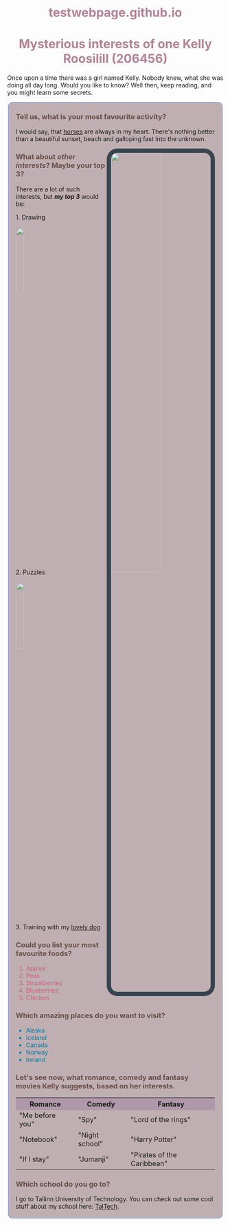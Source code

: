 # testwebpage.github.io
<style>
h1 {
  text-align: center;
  color: #B48395
}
h3 {
  color: #674C47
}
.food {
  color: 	#CD607E
}
.places {
  color: 	#007AA5
}
#horseImg {
  float: right;
  border: solid;
  border-width: 10px;
  border-color: #36454F;
  border-radius: 25px;
}
.interests {
  background-color: #BFAFB2;
  border: solid;
  border-width: 1px;
  border-color: CornflowerBlue;
  margin: 0px 2px 15px 2px;
  padding: 0px 17px 5px 17px;
  border-radius: 10px;
}
#draw {
  border-radius: 25px;
}
#puzzle {
  border-radius: 25px;
}
.head {
  background-color: #AE98AA;
}
</style>

<div>
  <h1>Mysterious interests of one Kelly Roosilill (206456)</h1>
  <p>Once upon a time there was a girl named Kelly. Nobody knew,
    what she was doing all day long. Would you like to know? Well
    then, keep reading, and you might learn some secrets.</p>
</div>
<div class="interests">
    <h3>Tell us, what is your most favourite activity?</h3>
    <p>I would say, that <a href="https://www.nationalgeographic.com/animals/mammals/h/horse/">horses</a> are always in my heart. There's
      nothing better than a beautiful sunset, beach and galloping
      fast into the unknown.</p>
  <img src="https://cdn.pixabay.com/photo/2020/08/10/19/15/horse-5478605_1280.jpg" id="horseImg" width="50%" />
  <h3>What about <em>other interests</em>? Maybe your top 3?</h3>
  <p>There are a lot of such interests, but <em><b>my top 3</b></em> would be:
    </p>
    <p>1. Drawing</p>
    <img src="https://cdn.pixabay.com/photo/2016/06/29/08/50/pencil-1486278_1280.jpg" id="draw" width="20%" />
    <p>2. Puzzles</p>
  <img src="https://cdn.pixabay.com/photo/2018/03/13/22/53/puzzle-3223941_1280.jpg" id="puzzle" width="20%" />
    <p>3. Training with my 
      <a href="https://dogtime.com/dog-breeds/golden-retriever#/slide/3">lovely dog 
      </a>
    </p>
  <h3>Could you list your most favourite foods?</h3>
  <p>
  <ol> 
    <li class="food">Apples</li>
    <li class="food">Peas</li>
    <li class="food">Strawberries</li>
    <li class="food">Blueberries</li>
    <li class="food">Chicken</li>
  </ol>
  </p>
  <h3>Which amazing places do you want to visit?</h3>
  <p>
    <ul>
      <li class="places">Alaska</li>
      <li class="places">Iceland</li>
      <li class="places">Canada</li>
      <li class="places">Norway</li>
      <li class="places">Ireland</li>
    </ul>
  </p>
  <h3>Let's see now, what romance, comedy and fantasy movies Kelly suggests, based on her interests.</h3>
  <p>
    <table>
      <tr class="head">
        <th>Romance</th>
        <th>Comedy</th>
        <th>Fantasy</th>
      </tr>
      <tr>
        <td>"Me before you"</td>
        <td>"Spy"</td>
        <td>"Lord of the rings"</td>
      </tr>
      <tr>
        <td>"Notebook"</td>
        <td>"Night school"</td>
        <td>"Harry Potter"</td>
      </tr>
      <tr>
        <td>"If I stay"</td>
        <td>"Jumanji"</td>
        <td>"Pirates of the Caribbean"</td>
      </tr>
  </table>
  <h3>Which school do you go to?</h3>
  <p>I go to Tallinn University of Technology. You can check out some cool stuff about my school here: <a href="https://taltech.ee/">TalTech</a>.
  </p>
